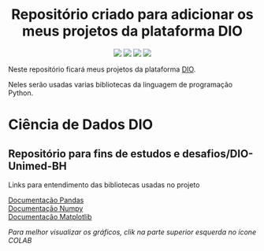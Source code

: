 <h1 align="center"> Repositório criado para adicionar os meus projetos da plataforma DIO </h1>

<p align="center">
  <img src="https://img.shields.io/static/v1?label=VISUALSTUDIOCODE&message=IDE&color=blue&style=for-the-badge&logo=VISUALSTUDIOCODE"/>
  <img src="https://img.shields.io/static/v1?label=IntelliJ&message=IDE&color=blue&style=for-the-badge&logo=INTELLIJ_IDEIA"/>
  <img src="http://img.shields.io/static/v1?label=License&message=MIT&color=green&style=for-the-badge"/>
  <img src="https://img.shields.io/static/v1?label=STATUS&message=EM%20DESENVOLVIMENTO&color=GREEN&style=for-the-badge"/>
</p>

Neste repositório ficará meus projetos da plataforma [DIO](https://www.dio.me/).

Neles serão usadas varias bibliotecas da linguagem de programação Python.

# Ciência de Dados DIO
<h2>Repositório para fins de estudos e desafios/DIO-Unimed-BH</h2>
Links para entendimento das bibliotecas usadas no projeto 

[Documentação Pandas](https://pandas.pydata.org/docs/development/index.html#development)<br>
[Documentação Numpy](https://numpy.org/devdocs/dev/index.html#devindex)<br>
[Documentação Matplotlib](https://matplotlib.org/stable/index.html)

*Para melhor visualizar os gráficos, clik na parte superior esquerda no ícone COLAB*







